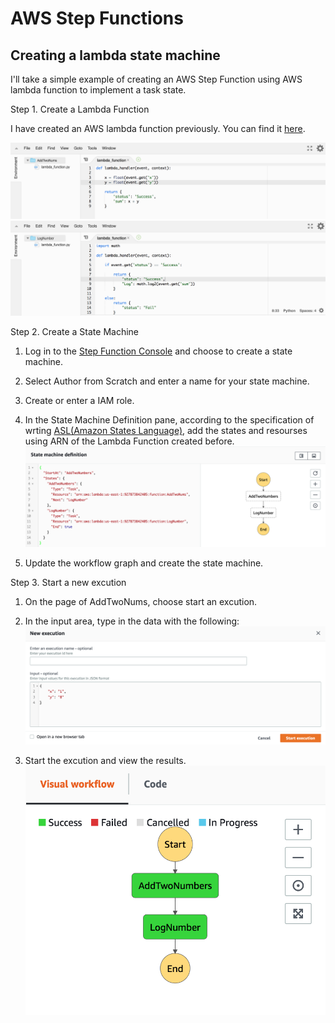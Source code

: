 # AWS Step Functions
## Creating a lambda state machine

I'll take a simple example of creating an AWS Step Function using AWS lambda function to implement a task state. 

Step 1. Create a Lambda Function
     
   I have created an AWS lambda function previously. You can find it [here](https://github.com/xd515/AWS_BuildingApi).
     
   ![add](figure/add.png)
   ![log](figure/log.png)

Step 2. Create a State Machine 
     
   1. Log in to the [Step Function Console](https://aws.amazon.com/cn/step-functions/?sc_channel=PS&sc_campaign=acquisition_USsc_publisher=google&sc_medium=ACQ-P%7CPS-GO%7CBrand%7CDesktop%7CSU%7CApplication%20Integration%7CStep%20Functions%7CUS%7CEN%7CText&sc_content=step_function_e&sc_detail=aws%20step%20function&sc_category=Application%20Integration&sc_segment=293643742238&sc_matchtype=e&sc_country=US&s_kwcid=AL!4422!3!293643742238!e!!g!!aws%20step%20function&ef_id=WLSGQwAAADwBkWOT:20180916165145:s) and choose to create a state machine.
     
   2. Select Author from Scratch and enter a name for your state machine.
     
   3. Create or enter a IAM role.
     
   4. In the State Machine Definition pane, according to the specification of wrting [ASL(Amazon States Language)](https://docs.aws.amazon.com/step-functions/latest/dg/concepts-amazon-states-language.html), add the states and resourses  using ARN of the Lambda Function created before.
     ![statemachine](figure/statemachine.png)
     
   5. Update the workflow graph and create the state machine.

Step 3. Start a new excution
     
   1. On the page of AddTwoNums, choose start an excution.
     
   2. In the input area, type in the data with the following:
   ![input](figure/input.png)
     
   3. Start the excution and view the results.
   ![result](figure/result.png)
